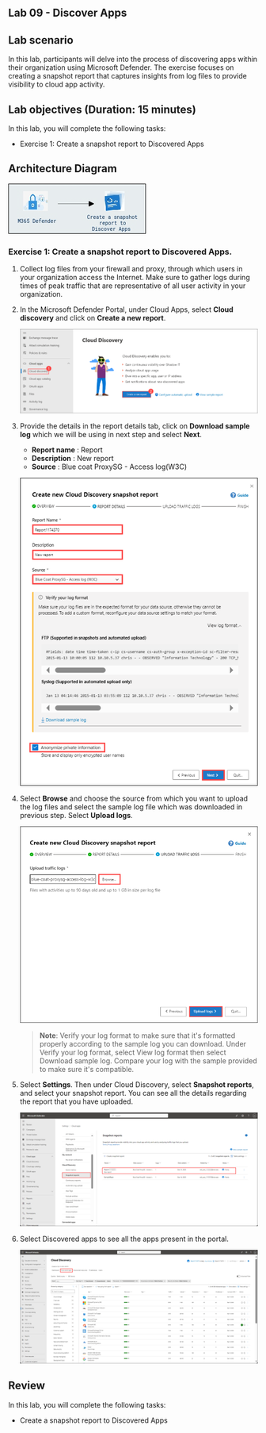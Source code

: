 ## Lab 09 - Discover Apps 

## Lab scenario

In this lab, participants will delve into the process of discovering apps within their organization using Microsoft Defender. The exercise focuses on creating a snapshot report that captures insights from log files to provide visibility to cloud app activity.

## Lab objectives (Duration: 15 minutes)

In this lab, you will complete the following tasks:

- Exercise 1: Create a snapshot report to Discovered Apps

## Architecture Diagram

   ![Picture 1](../Media/lab9-arch.png)

### Exercise 1: Create a snapshot report to Discovered Apps.

1. Collect log files from your firewall and proxy, through which users in your organization access the Internet. Make sure to gather logs during times of peak traffic that are representative of all user activity in your organization.
1. In the Microsoft Defender Portal, under Cloud Apps, select **Cloud discovery** and click on **Create a new report**.

   ![Picture 1](../Media/image_51.png)

1. Provide the details in the report details tab, click on **Download sample log** which we will be using in next step and select **Next**.
   - **Report name** : Report
   - **Description** : New report
   - **Source** : Blue coat ProxySG - Access log(W3C)

    ![Picture 1](../Media/DiscoverApps9.png)

1. Select **Browse** and choose the source from which you want to upload the log files and select the sample log file which was downloaded in previous step. Select **Upload logs**.

    ![Picture 1](../Media/DiscoverApps10.png)

   > **Note**: Verify your log format to make sure that it's formatted properly according to the sample log you can download. Under Verify your log format, select View log format then select Download sample log. Compare your log with the sample provided to make sure it's compatible.

1. Select **Settings**. Then under Cloud Discovery, select **Snapshot reports**, and select your snapshot report. You can see all the details regarding the report that you have uploaded.

    ![Picture 1](../Media/DiscoverApps13.png)

1. Select Discovered apps to see all the apps present in the portal.

    ![Picture 1](../Media/DiscoverApps15.png)

## Review
In this lab, you will complete the following tasks:

- Create a snapshot report to Discovered Apps

